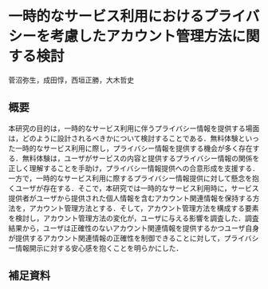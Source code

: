# 一時的なサービス利用におけるプライバシーを考慮したアカウント管理方法に関する検討
菅沼弥生，成田惇，西垣正勝，大木哲史

## 概要
本研究の目的は，一時的なサービス利用に伴うプライバシー情報を提供する場面は，どのように設計されるべきかについて検討することである．無料体験といった一時的なサービス利用に際し，プライバシー情報を提供する機会が多く存在する．無料体験は，ユーザがサービスの内容と提供するプライバシー情報の関係を正しく理解することを手助け，プライバシー情報提供への合意形成を支援する．一方で，一時的なサービス利用に際するプライバシー情報提供に対して懸念を抱くユーザが存在する．そこで，本研究では一時的なサービス利用時に，サービス提供者がユーザから提供された個人情報を含むアカウント関連情報を保持する方法を，アカウント管理方法とする．そして，アカウント管理方法を構成する要素を検討し，アカウント管理方法の変化が，ユーザに与える影響を調査した．調査結果から，ユーザは正確性のないアカウント関連情報を提供するかつユーザ自身が提供するアカウント関連情報の正確性を制御できることに対して，プライバシー情報開示に対する安心感を抱くことを明らかにした．

## 補足資料
